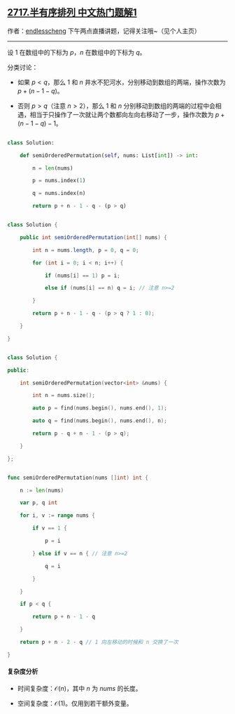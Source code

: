 ## [2717.半有序排列 中文热门题解1](https://leetcode.cn/problems/semi-ordered-permutation/solutions/100000/fen-lei-tao-lun-jian-ji-xie-fa-pythonjav-vynj)

作者：[endlesscheng](https://leetcode.cn/u/endlesscheng)
下午两点直播讲题，记得关注哦~（见个人主页）

---

设 $1$ 在数组中的下标为 $p$，$n$ 在数组中的下标为 $q$。

分类讨论：

- 如果 $p<q$，那么 $1$ 和 $n$ 井水不犯河水，分别移动到数组的两端，操作次数为 $p + (n-1-q)$。
- 否则 $p>q$（注意 $n>2$），那么 $1$ 和 $n$ 分别移动到数组的两端的过程中会相遇，相当于只操作了一次就让两个数都向左向右移动了一步，操作次数为 $p + (n-1-q) - 1$。

```py [sol-Python3]
class Solution:
    def semiOrderedPermutation(self, nums: List[int]) -> int:
        n = len(nums)
        p = nums.index(1)
        q = nums.index(n)
        return p + n - 1 - q - (p > q)
```

```java [sol-Java]
class Solution {
    public int semiOrderedPermutation(int[] nums) {
        int n = nums.length, p = 0, q = 0;
        for (int i = 0; i < n; i++) {
            if (nums[i] == 1) p = i;
            else if (nums[i] == n) q = i; // 注意 n>=2
        }
        return p + n - 1 - q - (p > q ? 1 : 0);
    }
}
```

```cpp [sol-C++]
class Solution {
public:
    int semiOrderedPermutation(vector<int> &nums) {
        int n = nums.size();
        auto p = find(nums.begin(), nums.end(), 1);
        auto q = find(nums.begin(), nums.end(), n);
        return p - q + n - 1 - (p > q);
    }
};
```

```go [sol-Go]
func semiOrderedPermutation(nums []int) int {
	n := len(nums)
	var p, q int
	for i, v := range nums {
		if v == 1 {
			p = i
		} else if v == n { // 注意 n>=2
			q = i
		}
	}
	if p < q {
		return p + n - 1 - q
	}
	return p + n - 2 - q // 1 向左移动的时候和 n 交换了一次
}
```

#### 复杂度分析

- 时间复杂度：$\mathcal{O}(n)$，其中 $n$ 为 $\textit{nums}$ 的长度。
- 空间复杂度：$\mathcal{O}(1)$。仅用到若干额外变量。
